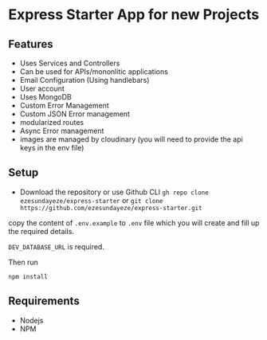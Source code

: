 # Express Starter App for new Projects

## Features

- Uses Services and Controllers
- Can be used for APIs/mononlitic applications
- Email Configuration (Using handlebars)
- User account
- Uses MongoDB
- Custom Error Management
- Custom JSON Error management
- modularized routes
- Async Error management
- images are managed by cloudinary (you will need to provide the api keys in the env file)

## Setup

- Download the repository or use Github CLI `gh repo clone ezesundayeze/express-starter` or `git clone https://github.com/ezesundayeze/express-starter.git`



copy the content of `.env.example` to `.env` file which you will create and fill up the required details.

`DEV_DATABASE_URL` is required.

Then run

```shell
npm install
```

## Requirements 

- Nodejs
- NPM
